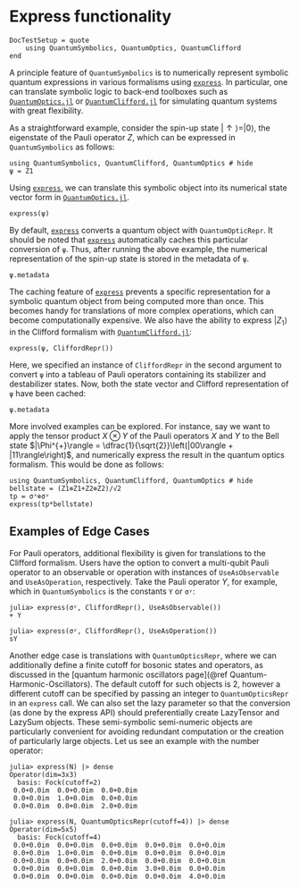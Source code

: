 # Express functionality

```@meta
DocTestSetup = quote
    using QuantumSymbolics, QuantumOptics, QuantumClifford
end
```

A principle feature of `QuantumSymbolics` is to numerically represent symbolic quantum expressions in various formalisms using [`express`](@ref). In particular, one can translate symbolic logic to back-end toolboxes such as [`QuantumOptics.jl`](https://github.com/qojulia/QuantumOptics.jl) or [`QuantumClifford.jl`](https://github.com/QuantumSavory/QuantumClifford.jl) for simulating quantum systems with great flexibility.

As a straightforward example, consider the spin-up state $|\uparrow\rangle = |0\rangle$, the eigenstate of the Pauli operator $Z$, which can be expressed in `QuantumSymbolics` as follows:

```@example 1
using QuantumSymbolics, QuantumClifford, QuantumOptics # hide
ψ = Z1
```

Using [`express`](@ref), we can translate this symbolic object into its numerical state vector form in [`QuantumOptics.jl`](https://github.com/qojulia/QuantumOptics.jl).

```@example 1
express(ψ)
```

By default, [`express`](@ref) converts a quantum object with `QuantumOpticRepr`. It should be noted that [`express`](@ref) automatically caches this particular conversion of `ψ`. Thus, after running the above example, the numerical representation of the spin-up state is stored in the metadata of `ψ`.

```@example 1
ψ.metadata
```

The caching feature of [`express`](@ref) prevents a specific representation for a symbolic quantum object from being computed more than once. This becomes handy for translations of more complex operations, which can become computationally expensive. We also have the ability to express $|Z_1\rangle$ in the Clifford formalism with [`QuantumClifford.jl`](https://github.com/QuantumSavory/QuantumClifford.jl):

```@example 1
express(ψ, CliffordRepr())
```

Here, we specified an instance of `CliffordRepr` in the second argument to convert `ψ` into a tableau of Pauli operators containing its stabilizer and destabilizer states. Now, both the state vector and Clifford representation of `ψ` have been cached:

```@example 1
ψ.metadata
```

More involved examples can be explored. For instance, say we want to apply the tensor product $X\otimes Y$ of the Pauli operators $X$ and $Y$ to the Bell state $|\Phi^{+}\rangle = \dfrac{1}{\sqrt{2}}\left(|00\rangle + |11\rangle\right)$, and numerically express the result in the quantum optics formalism. This would be done as follows:

```@example 2
using QuantumSymbolics, QuantumClifford, QuantumOptics # hide
bellstate = (Z1⊗Z1+Z2⊗Z2)/√2
tp = σˣ⊗σʸ
express(tp*bellstate)
```

## Examples of Edge Cases
For Pauli operators, additional flexibility is given for translations to the Clifford formalism. Users have the option to convert a multi-qubit Pauli operator to an observable or operation with instances of `UseAsObservable` and `UseAsOperation`, respectively. Take the Pauli operator $Y$, for example, which in `QuantumSymbolics` is the constants `Y` or `σʸ`:

```jldoctest
julia> express(σʸ, CliffordRepr(), UseAsObservable())
+ Y

julia> express(σʸ, CliffordRepr(), UseAsOperation())
sY
```

Another edge case is translations with `QuantumOpticsRepr`, where we can additionally define a finite cutoff for bosonic states and operators, as discussed in the [quantum harmonic oscillators page](@ref Quantum-Harmonic-Oscillators). The default cutoff for such objects is 2, however a different cutoff can be specified by passing an integer to `QuantumOpticsRepr` in an `express` call. We can also set the lazy parameter so that the conversion (as done by the express API) should preferentially create LazyTensor and LazySum objects. These semi-symbolic semi-numeric objects are particularly convenient for avoiding redundant computation or the creation of particularly large objects. Let us see an example with the number operator:

```jldoctest
julia> express(N) |> dense
Operator(dim=3x3)
  basis: Fock(cutoff=2)
 0.0+0.0im  0.0+0.0im  0.0+0.0im
 0.0+0.0im  1.0+0.0im  0.0+0.0im
 0.0+0.0im  0.0+0.0im  2.0+0.0im

julia> express(N, QuantumOpticsRepr(cutoff=4)) |> dense
Operator(dim=5x5)
  basis: Fock(cutoff=4)
 0.0+0.0im  0.0+0.0im  0.0+0.0im  0.0+0.0im  0.0+0.0im
 0.0+0.0im  1.0+0.0im  0.0+0.0im  0.0+0.0im  0.0+0.0im
 0.0+0.0im  0.0+0.0im  2.0+0.0im  0.0+0.0im  0.0+0.0im
 0.0+0.0im  0.0+0.0im  0.0+0.0im  3.0+0.0im  0.0+0.0im
 0.0+0.0im  0.0+0.0im  0.0+0.0im  0.0+0.0im  4.0+0.0im
```